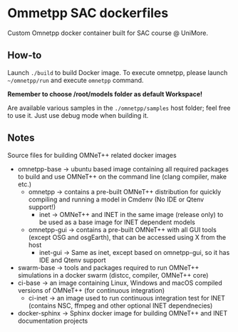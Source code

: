 # Ommetpp SAC dockerfiles
Custom Omnetpp docker container built for SAC course @ UniMore.

## How-to
Launch `./build` to build Docker image. 
To execute omnetpp, please launch `~/omnetpp/run` and execute `omnetpp` command.

**Remember to choose /root/models folder as default Workspace!**

Are available various samples in the `./omnetpp/samples` host folder; feel free to use it. Just use debug mode when building it.

## Notes
Source files for building OMNeT++ related docker images

 - omnetpp-base -> ubuntu based image containing all required packages to build and use OMNeT++ on the command line (clang compiler, make etc.)
   - omnetpp -> contains a pre-built OMNeT++ distribution for quickly compiling and running a model in Cmdenv (No IDE or Qtenv support!)
     - inet -> OMNeT++ and INET in the same image (release only) to be used as a base image for INET dependent models
   - omnetpp-gui -> contains a pre-built OMNeT++ with all GUI tools (except OSG and osgEarth), that can be accessed using X from the host
     - inet-gui -> Same as inet, except based on omnetpp-gui, so it has IDE and Qtenv support
 - swarm-base -> tools and packages required to run OMNeT++ simulations in a docker swarm (distcc, compiler, OMNeT++ core)
 - ci-base -> an image containing Linux, Windows and macOS compiled versions of OMNeT++ (for continuous integration)
   - ci-inet -> an image used to run continuous integration test for INET (contains NSC, ffmpeg and other optional INET dependnecies)
 - docker-sphinx -> Sphinx docker image for building OMNeT++ and INET documentation projects
